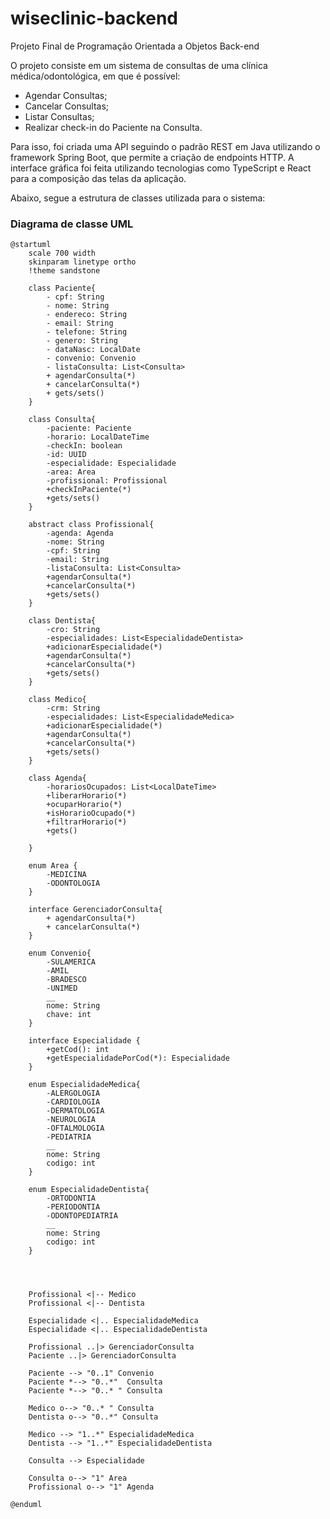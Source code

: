 # wiseclinic-backend
Projeto Final de Programação Orientada a Objetos Back-end

O projeto consiste em um sistema de consultas de uma clínica médica/odontológica, em que é possível:

- Agendar Consultas;
- Cancelar Consultas;
- Listar Consultas;
- Realizar check-in do Paciente na Consulta.

Para isso, foi criada uma API seguindo o padrão REST em Java utilizando o framework Spring Boot, que permite a criação de endpoints HTTP. A interface gráfica foi feita utilizando tecnologias como TypeScript e React para a composição das telas da aplicação.

Abaixo, segue a estrutura de classes utilizada para o sistema:

### Diagrama de classe UML

```plantuml
@startuml
    scale 700 width
    skinparam linetype ortho
    !theme sandstone

    class Paciente{
        - cpf: String
        - nome: String
        - endereco: String
        - email: String
        - telefone: String
        - genero: String
        - dataNasc: LocalDate
        - convenio: Convenio
        - listaConsulta: List<Consulta>
        + agendarConsulta(*)
        + cancelarConsulta(*)
        + gets/sets()
    }

    class Consulta{
        -paciente: Paciente
        -horario: LocalDateTime
        -checkIn: boolean
        -id: UUID
        -especialidade: Especialidade
        -area: Area
        -profissional: Profissional
        +checkInPaciente(*)
        +gets/sets()
    }

    abstract class Profissional{
        -agenda: Agenda
        -nome: String
        -cpf: String
        -email: String
        -listaConsulta: List<Consulta>
        +agendarConsulta(*)
        +cancelarConsulta(*)
        +gets/sets()
    }

    class Dentista{
        -cro: String
        -especialidades: List<EspecialidadeDentista>
        +adicionarEspecialidade(*)
        +agendarConsulta(*)
        +cancelarConsulta(*)
        +gets/sets()
    }

    class Medico{
        -crm: String
        -especialidades: List<EspecialidadeMedica>
        +adicionarEspecialidade(*)
        +agendarConsulta(*)
        +cancelarConsulta(*)
        +gets/sets()
    }

    class Agenda{
        -horariosOcupados: List<LocalDateTime>
        +liberarHorario(*)
        +ocuparHorario(*)
        +isHorarioOcupado(*)
        +filtrarHorario(*)
        +gets()
        
    }

    enum Area {
        -MEDICINA
        -ODONTOLOGIA
    }

    interface GerenciadorConsulta{
        + agendarConsulta(*)
        + cancelarConsulta(*)
    }

    enum Convenio{
        -SULAMERICA
        -AMIL
        -BRADESCO
        -UNIMED
        __
        nome: String
        chave: int
    }

    interface Especialidade {
        +getCod(): int
        +getEspecialidadePorCod(*): Especialidade
    }

    enum EspecialidadeMedica{
        -ALERGOLOGIA
        -CARDIOLOGIA
        -DERMATOLOGIA
        -NEUROLOGIA
        -OFTALMOLOGIA
        -PEDIATRIA
        __
        nome: String
        codigo: int
    }

    enum EspecialidadeDentista{
        -ORTODONTIA
        -PERIODONTIA
        -ODONTOPEDIATRIA
        __
        nome: String
        codigo: int
    }




    Profissional <|-- Medico
    Profissional <|-- Dentista

    Especialidade <|.. EspecialidadeMedica
    Especialidade <|.. EspecialidadeDentista

    Profissional ..|> GerenciadorConsulta
    Paciente ..|> GerenciadorConsulta

    Paciente --> "0..1" Convenio
    Paciente *--> "0..*"  Consulta
    Paciente *--> "0..* " Consulta

    Medico o--> "0..* " Consulta
    Dentista o--> "0..*" Consulta

    Medico --> "1..*" EspecialidadeMedica
    Dentista --> "1..*" EspecialidadeDentista

    Consulta --> Especialidade

    Consulta o--> "1" Area
    Profissional o--> "1" Agenda

@enduml
```
